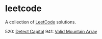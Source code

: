 # leetcode
A collection of [LeetCode](https://leetcode.com/problemset/all/) solutions.

520: [Detect Capital](https://github.com/EthanC2/leetcode/blob/main/C%23/0520.%20Detect%20Capital.cs)
941: [Valid Mountain Array](https://github.com/EthanC2/leetcode/blob/main/C%23/0941.%20Valid%20Mountain%20Array.cs)

